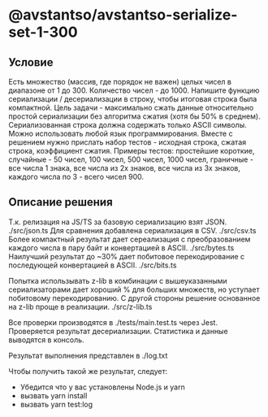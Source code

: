 # @avstantso/avstantso-serialize-set-1-300

## Условие 

Есть множество (массив, где порядок не важен) целых чисел в диапазоне от 1 до 300. 
Количество чисел - до 1000. Напишите функцию сериализации / десериализации в строку, чтобы итоговая строка была компактной.
Цель задачи - максимально сжать данные относительно простой сериализации без алгоритма сжатия (хотя бы 50% в среднем). 
Сериализованная строка должна содержать только ASCII символы. Можно использовать любой язык программирования.
Вместе с решением нужно прислать набор тестов  - исходная строка, сжатая строка, коэффициент сжатия.
Примеры тестов: простейшие короткие, случайные - 50 чисел, 100 чисел, 500 чисел, 1000 чисел, граничные - все числа 1 знака, все числа из 2х знаков, все числа из 3х знаков, каждого числа по 3 - всего чисел 900.

## Описание решения

Т.к. релизация на JS/TS за базовую сериализацию взят JSON. ./src/json.ts
Для сравнения добавлена сериализация в CSV. ./src/csv.ts
Более компактный результат дает сереализация с преобразованием каждого числа в пару байт и конвертацией в ASCII. ./src/bytes.ts
Наилучший результат до ~30% дает побитовое перекодирование с последующей конвертацией в ASCII. ./src/bits.ts

Попытка использывать z-lib в комбинации с вышеуказанными сериализаторами дает хороший % для больших множеств, но уступает побитовому перекодированию. С другой стороны решение основанное на z-lib проще в реализации. ./src/z-lib.ts

Все проверки производятся в ./tests/main.test.ts через Jest. Проверяется результат десериализации. Статистика и данные выводятся в консоль.

Результат выполнения представлен в ./log.txt

Чтобы получить такой же результат, следует:
- Убедится что у вас установлены Node.js и yarn
- вызвать yarn install
- вызвать yarn test:log